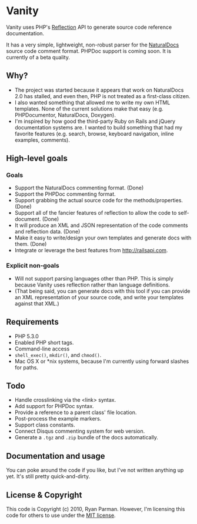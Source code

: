 # Vanity

Vanity uses PHP's [Reflection](http://php.net/reflection) API to generate source code reference documentation.

It has a very simple, lightweight, non-robust parser for the [NaturalDocs](http://naturaldocs.org) source code comment format. PHPDoc support is coming soon. It is currently of a beta quality.

## Why?

* The project was started because it appears that work on NaturalDocs 2.0 has stalled, and even then, PHP is not treated as a first-class citizen.
* I also wanted something that allowed me to write my own HTML templates. None of the current solutions make that easy (e.g. PHPDocumentor, NaturalDocs, Doxygen).
* I'm inspired by how good the third-party Ruby on Rails and jQuery documentation systems are. I wanted to build something that had my favorite features (e.g. search, browse, keyboard navigation, inline examples, comments).

## High-level goals

### Goals

* Support the NaturalDocs commenting format. (Done)
* Support the PHPDoc commenting format.
* Support grabbing the actual source code for the methods/properties. (Done)
* Support all of the fancier features of reflection to allow the code to self-document. (Done)
* It will produce an XML and JSON representation of the code comments and reflection data. (Done)
* Make it easy to write/design your own templates and generate docs with them. (Done)
* Integrate or leverage the best features from <http://railsapi.com>.

### Explicit non-goals

* Will not support parsing languages other than PHP. This is simply because Vanity uses reflection rather than language definitions.
* (That being said, you can generate docs with this tool if you can provide an XML representation of your source code, and write your templates against that XML.)

## Requirements

* PHP 5.3.0
* Enabled PHP short tags.
* Command-line access
* `shell_exec()`, `mkdir()`, and `chmod()`.
* Mac OS X or *nix systems, because I'm currently using forward slashes for paths.

## Todo

* Handle crosslinking via the &lt;link> syntax.
* Add support for PHPDoc syntax.
* Provide a reference to a parent class' file location.
* Post-process the example markers.
* Support class constants.
* Connect Disqus commenting system for web version.
* Generate a `.tgz` and `.zip` bundle of the docs automatically.

## Documentation and usage

You can poke around the code if you like, but I've not written anything up yet. It's still pretty quick-and-dirty.

## License & Copyright

This code is Copyright (c) 2010, Ryan Parman. However, I'm licensing this code for others to use under the [MIT license](http://www.opensource.org/licenses/mit-license.php).
